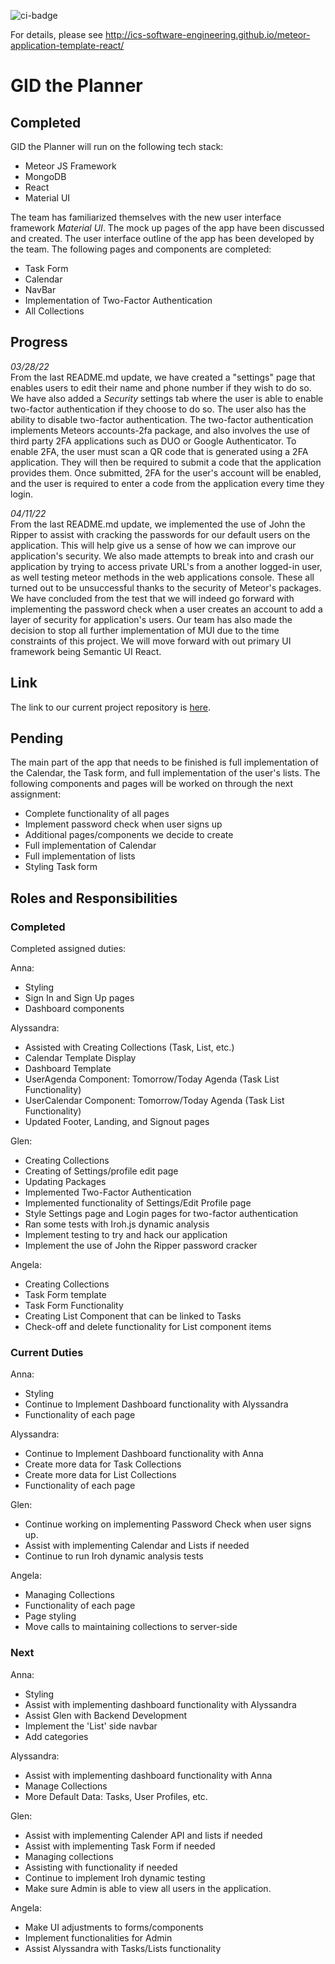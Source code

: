 ![ci-badge](https://github.com/ics-software-engineering/meteor-application-template-react/workflows/ci-meteor-application-template-react/badge.svg)

For details, please see http://ics-software-engineering.github.io/meteor-application-template-react/

# GID the Planner

## Completed
GID the Planner will run on the following tech stack:
- Meteor JS Framework
- MongoDB
- React
- Material UI

The team has familiarized themselves with the new user interface framework *Material UI*. The mock up pages of the app have been discussed and created. The user interface outline of the app has been developed by the team. The following pages and components are completed:
- Task Form
- Calendar
- NavBar
- Implementation of Two-Factor Authentication
- All Collections

## Progress

*03/28/22*
<br/>
From the last README.md update, we have created a "settings" page that enables users to edit their name and phone number if they wish to do so. We have also added a *Security* settings tab where the user is able to enable two-factor authentication if they choose to do so. The user also has the ability to disable two-factor authentication. The two-factor authentication implements Meteors accounts-2fa package, and also involves the use of third party 2FA applications such as DUO or Google Authenticator. To enable 2FA, the user must scan a QR code that is generated using a 2FA application. They will then be required to submit a code that the application provides them. Once submitted, 2FA for the user's account will be enabled, and the user is required to enter a code from the application every time they login.

*04/11/22*
<br/>
From the last README.md update, we implemented the use of John the Ripper to assist with cracking the passwords for our default users on the application. This will help give us a sense of how we can improve our application's security. We also made attempts to break into and crash our application by trying to access private URL's from a another logged-in user, as well testing meteor methods in the web applications console. These all  turned out to be unsuccessful thanks to the security of Meteor's packages. We have concluded from the test that we will indeed go forward with implementing the password check when a user creates an account to add a layer of security for application's users. Our team has also made the decision to stop all further implementation of MUI due to the time constraints of this project. We will move forward with out primary UI framework being Semantic UI React.


## Link

The link to our current project repository is [here](https://github.com/SafeG3Ar/gid-planner).

## Pending
The main part of the app that needs to be finished is full implementation of the Calendar, the Task form, and full implementation of the user's lists.
The following components and pages will be worked on through the next assignment:
- Complete functionality of all pages
- Implement password check when user signs up
- Additional pages/components we decide to create
- Full implementation of Calendar
- Full implementation of lists
- Styling Task form

## Roles and Responsibilities

### Completed
Completed assigned duties:

Anna:
- Styling 
- Sign In and Sign Up pages
- Dashboard components

Alyssandra:
- Assisted with Creating Collections (Task, List, etc.)
- Calendar Template Display
- Dashboard Template
- UserAgenda Component: Tomorrow/Today Agenda (Task List Functionality)
- UserCalendar Component: Tomorrow/Today Agenda (Task List Functionality)
- Updated Footer, Landing, and Signout pages

Glen:
- Creating Collections
- Creating of Settings/profile edit page
- Updating Packages
- Implemented Two-Factor Authentication
- Implemented functionality of Settings/Edit Profile page
- Style Settings page and Login pages for two-factor authentication 
- Ran some tests with Iroh.js dynamic analysis
- Implement testing to try and hack our application
- Implement the use of John the Ripper password cracker

Angela:
- Creating Collections
- Task Form template
- Task Form Functionality
- Creating List Component that can be linked to Tasks
- Check-off and delete functionality for List component items

### Current Duties

Anna:
- Styling 
- Continue to Implement Dashboard functionality with Alyssandra
- Functionality of each page

Alyssandra:
- Continue to Implement Dashboard functionality with Anna
- Create more data for Task Collections
- Create more data for List Collections
- Functionality of each page

Glen:
- Continue working on implementing Password Check when user signs up.
- Assist with implementing Calendar and Lists if needed
- Continue to run Iroh dynamic analysis tests

Angela:
- Managing Collections
- Functionality of each page
- Page styling
- Move calls to maintaining collections to server-side

### Next

Anna:
- Styling 
- Assist with implementing dashboard functionality with Alyssandra
- Assist Glen with Backend Development
- Implement the 'List' side navbar
- Add categories 

Alyssandra:
- Assist with implementing dashboard functionality with Anna
- Manage Collections
- More Default Data: Tasks, User Profiles, etc.

Glen:
- Assist with implementing Calender API and lists if needed
- Assist with implementing Task Form if needed
- Managing collections 
- Assisting with functionality if needed
- Continue to implement Iroh dynamic testing
- Make sure Admin is able to view all users in the application. 

Angela:
- Make UI adjustments to forms/components
- Implement functionalities for Admin
- Assist Alyssandra with Tasks/Lists functionality
